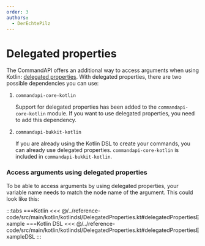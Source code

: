 ```yaml
---
order: 3
authors:
  - DerEchtePilz
---
```


# Delegated properties

The CommandAPI offers an additional way to access arguments when using Kotlin: [delegated properties](https://kotlinlang.org/docs/delegated-properties.html). With delegated properties, there are two possible dependencies you can use:

1. `commandapi-core-kotlin`

   Support for delegated properties has been added to the `commandapi-core-kotlin` module. If you want to use delegated properties, you need to add this dependency.

2. `commandapi-bukkit-kotlin`

   If you are already using the Kotlin DSL to create your commands, you can already use delegated properties. `commandapi-core-kotlin` is included in `commandapi-bukkit-kotlin`.

### Access arguments using delegated properties

To be able to access arguments by using delegated properties, your variable name needs to match the node name of the argument. This could look like this:

:::tabs
===Kotlin
<<< @/../reference-code/src/main/kotlin/kotlindsl/DelegatedProperties.kt#delegatedPropertiesExample
===Kotlin DSL
<<< @/../reference-code/src/main/kotlin/kotlindsl/DelegatedProperties.kt#delegatedPropertiesExampleDSL
:::